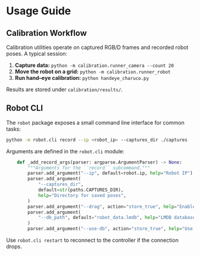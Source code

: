 # Usage Guide

## Calibration Workflow

Calibration utilities operate on captured RGB/D frames and recorded robot poses. A typical session:

1. **Capture data:** `python -m calibration.runner_camera --count 20`
2. **Move the robot on a grid:** `python -m calibration.runner_robot`
3. **Run hand–eye calibration:** `python handeye_charuco.py`

Results are stored under `calibration/results/`.

## Robot CLI

The `robot` package exposes a small command line interface for common tasks:

```bash
python -m robot.cli record --ip <robot_ip> --captures_dir ./captures
```

Arguments are defined in the `robot.cli` module:

```python
    def _add_record_args(parser: argparse.ArgumentParser) -> None:
        """Arguments for the ``record`` subcommand."""
        parser.add_argument("--ip", default=robot.ip, help="Robot IP")
        parser.add_argument(
            "--captures_dir",
            default=str(paths.CAPTURES_DIR),
            help="Directory for saved poses",
        )
        parser.add_argument("--drag", action="store_true", help="Enable drag teaching mode")
        parser.add_argument(
            "--db_path", default="robot_data.lmdb", help="LMDB database path"
        )
        parser.add_argument("--use-db", action="store_true", help="Use LMDB storage")
```

Use `robot.cli restart` to reconnect to the controller if the connection drops.
